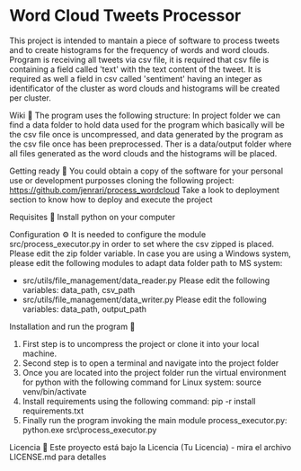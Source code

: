 # Word Cloud Tweets Processor
This project is intended to mantain a piece of software to process tweets and to create histograms for the frequency of words and word clouds.
Program is receiving all tweets via csv file, it is required that csv file is containing a field called 'text' with the text content of the tweet. 
It is required as well a field in csv called 'sentiment' having an integer as identificator of the cluster as word clouds and histograms will be
created per cluster.

Wiki 📖
The program uses the following structure:
In project folder we can find a data folder to hold data used for the program which basically will be the csv file once is uncompressed, and data generated by the program as the csv file once has been preprocessed.
Ther is a data/output folder where all files generated as the word clouds and the histograms will be placed.

Getting ready 🚀
You could obtain a copy of the software for your personal use or development purposses cloning the following project: https://github.com/jenrari/process_wordcloud
Take a look to deployment section to know how to deploy and execute the project

Requisites 🔩
Install python on your computer

Configuration ⚙️
It is needed to configure the module src/process_executor.py in order to set where the csv zipped is placed. Please edit the zip folder variable.
In case you are using a Windows system, please edit the following modules to adapt data folder path to MS system:
- src/utils/file_management/data_reader.py
      Please edit the following variables: data_path, csv_path
- src/utils/file_management/data_writer.py
      Please edit the following variables: data_path, output_path

Installation and run the program 🔧
1. First step is to uncompress the project or clone it into your local machine.
2. Second step is to open a terminal and navigate into the project folder
3. Once you are located into the project folder run the virtual environment for python with the following command for Linux system: source venv/bin/activate
4. Install requirements using the following command: pip -r install requirements.txt
5. Finally run the program invoking the main module process_executor.py:
       python.exe src\process_executor.py

Licencia 📄
Este proyecto está bajo la Licencia (Tu Licencia) - mira el archivo LICENSE.md para detalles
